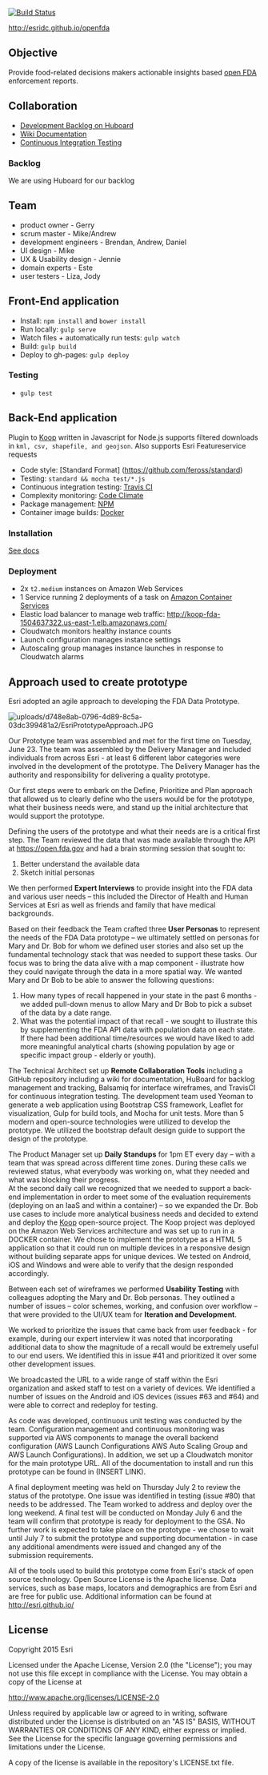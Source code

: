 [![Build Status](https://travis-ci.org/esridc/openfda.svg?branch=master)](https://travis-ci.org/esridc/openfda)

http://esridc.github.io/openfda

## Objective

Provide food-related decisions makers actionable insights based [open FDA](https://open.fda.gov) enforcement reports.

## Collaboration

- [Development Backlog on Huboard](https://huboard.com/esridc/openfda/)
- [Wiki Documentation](https://github.com/esridc/openfda/wiki)
- [Continuous Integration Testing](https://travis-ci.org/esridc/openfda)

### Backlog

We are using Huboard for our backlog

## Team

- product owner - Gerry
- scrum master - Mike/Andrew
- development engineers - Brendan, Andrew, Daniel
- UI design - Mike
- UX & Usability design - Jennie
- domain experts - Este
- user testers - Liza, Jody

## Front-End application

* Install: `npm install` and `bower install`
* Run locally: `gulp serve`
* Watch files + automatically run tests: `gulp watch`
* Build: `gulp build`
* Deploy to gh-pages: `gulp deploy`

### Testing

* `gulp test`

## Back-End application

Plugin to [Koop](https://github.com/esri/koop) written in Javascript for Node.js supports filtered downloads in `kml, csv, shapefile, and geojson`. Also supports Esri Featureservice requests

* Code style: [Standard Format] (https://github.com/feross/standard)
* Testing: `standard && mocha test/*.js`
* Continuous integration testing: [Travis CI](https://travis-ci.org/koopjs/koop-fda)
* Complexity monitoring: [Code Climate](https://codeclimate.com/github/koopjs/koop-fda)
* Package management: [NPM](https://travis-ci.org/koopjs/koop-fda) 
* Container image builds: [Docker](https://registry.hub.docker.com/u/esridc/openfda-koop/)

### Installation

[See docs](koop-docker/README.md)

### Deployment

* 2x `t2.medium` instances on Amazon Web Services
* 1 Service running 2 deployments of a task on [Amazon Container Services](http://aws.amazon.com/ecs/)
* Elastic load balancer to manage web traffic: http://koop-fda-1504637322.us-east-1.elb.amazonaws.com/
* Cloudwatch monitors healthy instance counts
* Launch configuration manages instance settings
* Autoscaling group manages instance launches in response to Cloudwatch alarms

## Approach used to create prototype

Esri adopted an agile approach to developing the FDA Data Prototype. 

![uploads/d748e8ab-0796-4d89-8c5a-03dc399481a2/EsriPrototypeApproach.JPG](https://s3-us-west-2.amazonaws.com/prod.huboard.com/uploads%2Fd748e8ab-0796-4d89-8c5a-03dc399481a2%2FEsriPrototypeApproach.JPG)

Our Prototype team was assembled and met for the first time on Tuesday, June 23.  The team was assembled by the Delivery Manager and included individuals from across Esri - at least 6 different labor categories were involved in the development of the prototype.  The Delivery Manager has the authority and responsibility for delivering a quality prototype.

Our first steps were to embark on the Define, Prioritize and Plan approach that allowed us to clearly define who the users would be for the prototype, what their business needs were, and stand up the initial architecture that would support the prototype.

Defining the users of the prototype and what their needs are is a critical first step.  The Team reviewed the data that was made available through the API at https://open.fda.gov and had a brain storming session that sought to:

1. Better understand the available data 
2. Sketch initial personas 

We then performed **Expert Interviews** to provide insight into the FDA data and various user needs – this included the Director of Health and Human Services at Esri as well as friends and family that have medical backgrounds.  

Based on their feedback the Team crafted three **User Personas** to represent the needs of the FDA Data prototype – we ultimately settled on personas for Mary and Dr. Bob for whom we defined user stories and also set up the fundamental technology stack that was needed to support these tasks.  Our focus was to bring the data alive with a map component - illustrate how they could navigate through the data in a more spatial way.  We wanted Mary and Dr Bob to be able to answer the following questions:

1.  How many types of recall happened in your state in the past 6 months - we added pull-down menus to allow Mary and Dr Bob to pick a subset of the data by a date range.
2.  What was the potential impact of that recall - we sought to illustrate this by supplementing the FDA API data with population data on each state.  If there had been additional time/resources we would have liked to add more meaningful analytical charts (showing population by age or specific impact group - elderly or youth).

The Technical Architect set up **Remote Collaboration Tools** including a GitHub repository including a wiki for documentation, HuBoard for backlog management and tracking, Balsamiq for interface wireframes, and TravisCI for continuous integration testing. The development team used Yeoman to generate a web application using Bootstrap CSS framework, Leaflet for visualization, Gulp for build tools, and Mocha for unit tests. More than 5 modern and open-source technologies were utilized to develop the prototype.  We utilized the bootstrap default design guide to support the design of the prototype.

The Product Manager set up **Daily Standups** for 1pm ET every day – with a team that was spread across different time zones. During these calls we reviewed status, what everybody was working on, what they needed and what was blocking their progress.  
At the second daily call we recognized that we needed to support a back-end implementation in order to meet some of the evaluation requirements (deploying on an IaaS and within a container) – so we expanded the Dr. Bob use cases to include more analytical business needs and decided to extend and deploy the [Koop](https://github.com/esri/koop) open-source project. The Koop project was deployed on the Amazon Web Services architecture and was set up to run in a DOCKER container.  We chose to implement the prototype as a HTML 5 application so that it could run on multiple devices in a responsive design without building separate apps for unique devices.  We tested on Android, iOS and Windows and were able to verify that the design responded accordingly.

Between each set of wireframes we performed **Usability Testing** with colleagues adopting the Mary and Dr. Bob personas. They outlined a number of issues – color schemes, working, and confusion over workflow – that were provided to the UI/UX team for **Iteration and Development**.  

We worked to prioritize the issues that came back from user feedback - for example, during our expert interview it was noted that incorporating additional data to show the magnitude of a recall would be extremely useful to our end users.  We identified this in issue #41 and prioritized it over some other development issues.  

We broadcasted the URL to a wide range of staff within the Esri organization and asked staff to test on a variety of devices. We identified a number of issues on the Android and iOS devices (issues #63 and #64) and were able to correct and redeploy for testing.

As code was developed, continuous unit testing was conducted by the team.  Configuration management and continuous monitoring was supported via AWS components to manage the overall backend configuration (AWS Launch Configurations
AWS Auto Scaling Group and AWS Launch Configurations).  In addition, we set up a Cloudwatch monitor for the main prototype URL. All of the documentation to install and run this prototype can be found in (INSERT LINK). 

A final deployment meeting was held on Thursday July 2 to review the status of the prototype.  One issue was identified in testing (issue #80) that needs to be addressed.  The Team worked to address and deploy over the long weekend.  A final test will be conducted on Monday July 6 and the team will confirm that prototype is ready for deployment to the GSA.  No further work is expected to take place on the prototype - we chose to wait until July 7 to submit the prototype and supporting documentation - in case any additional amendments were issued and changed any of the submission requirements.

All of the tools used to build this prototype come from Esri's stack of open source technology. Open Source License is the Apache license.  Data services, such as base maps, locators and demographics are from Esri and are free for public use.  Additional information can be found at http://esri.github.io/ 

## License 

Copyright 2015 Esri

Licensed under the Apache License, Version 2.0 (the "License"); you may not use this file except in compliance with the License. You may obtain a copy of the License at

http://www.apache.org/licenses/LICENSE-2.0

Unless required by applicable law or agreed to in writing, software distributed under the License is distributed on an "AS IS" BASIS, WITHOUT WARRANTIES OR CONDITIONS OF ANY KIND, either express or implied. See the License for the specific language governing permissions and limitations under the License.

A copy of the license is available in the repository's LICENSE.txt file. 
